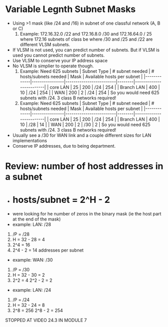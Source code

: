 # Variable Legnth Subnet Masks
- Using >1 mask (like /24 and /16) in subnet of one classful network (A, B or C)
   1. Example: 172.16.32.0 /22 and 172.16.8.0 /30 and 172.16.64.0 / 25 where 172.16 subnets of class be where /30 and /25 and /22 are different VLSM subnets.
- If VLSM is not used, you can predict number of subnets. But if VLSM is used you cannot predict number of subnets.
- Use VLSM to conserve your IP address space
- No VLSM is simplier to operate though.
   1. Example: Need 625 subnets
   | Subnet Type | # subnet needed | # hosts/subnets needed | Mask | Available hosts per subnet |
   |-------------|----------------|-------------------------|--------|-------------------------|
   | core LAN     | 25              | 200                   | /24    | 254    |
   | Branch LAN   | 400             | 10                    | /24    | 254    |
   | WAN          | 200             | 2                     | /24    | 254    |
   So you would need 625 subnets with /24. 
   3 class B networks required! 
   2. Example: Need 625 subnets
   | Subnet Type | # subnet needed | # hosts/subnets needed | Mask | Available hosts per subnet |
   |-------------|----------------|-------------------------|--------|-------------------------|
   | core LAN     | 25              | 200                   | /24    | 254    |
   | Branch LAN   | 400             | 10                    | /28    | 14     |
   | WAN          | 200             | 2                     | /30    | 2      |
   So you would need 625 subnets with /24. 
   3 class B networks required! 
- Usually see a /30 for WAN link and a couple different sizes for LAN implementations
- Conserve IP addresses, due to being department.



# Review: number of host addresses in a subnet 
- # hosts/subnet = 2^H - 2
- were looking for he number of zeros in the binary mask (ie the host part at the end of the mask)
- example: LAN: /28 
1.  /P = /28
2. H = 32 - 28 = 4
3. 2^4 = 16
4. 2^4 - 2 = 14 addresses per subnet 
- example: WAN: /30
1. /P = /30
2. H = 32 - 30 = 2
3. 2^2 = 4
   2^2 - 2 = 2   
- example: LAN: /24
1. /P = /24
2. H = 32 - 24 = 8
3. 2^8 = 256
   2^8 - 2 = 254


STOPPED AT VIDEO 24.3 IN MODULE 7

